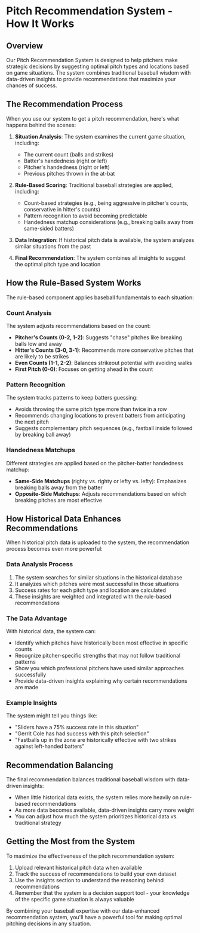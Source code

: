
# Pitch Recommendation System - How It Works

## Overview

Our Pitch Recommendation System is designed to help pitchers make strategic decisions by suggesting optimal pitch types and locations based on game situations. The system combines traditional baseball wisdom with data-driven insights to provide recommendations that maximize your chances of success.

## The Recommendation Process

When you use our system to get a pitch recommendation, here's what happens behind the scenes:

1. **Situation Analysis**: The system examines the current game situation, including:
   - The current count (balls and strikes)
   - Batter's handedness (right or left)
   - Pitcher's handedness (right or left)
   - Previous pitches thrown in the at-bat

2. **Rule-Based Scoring**: Traditional baseball strategies are applied, including:
   - Count-based strategies (e.g., being aggressive in pitcher's counts, conservative in hitter's counts)
   - Pattern recognition to avoid becoming predictable
   - Handedness matchup considerations (e.g., breaking balls away from same-sided batters)

3. **Data Integration**: If historical pitch data is available, the system analyzes similar situations from the past

4. **Final Recommendation**: The system combines all insights to suggest the optimal pitch type and location

## How the Rule-Based System Works

The rule-based component applies baseball fundamentals to each situation:

### Count Analysis
The system adjusts recommendations based on the count:
- **Pitcher's Counts (0-2, 1-2)**: Suggests "chase" pitches like breaking balls low and away
- **Hitter's Counts (3-0, 3-1)**: Recommends more conservative pitches that are likely to be strikes
- **Even Counts (1-1, 2-2)**: Balances strikeout potential with avoiding walks
- **First Pitch (0-0)**: Focuses on getting ahead in the count

### Pattern Recognition
The system tracks patterns to keep batters guessing:
- Avoids throwing the same pitch type more than twice in a row
- Recommends changing locations to prevent batters from anticipating the next pitch
- Suggests complementary pitch sequences (e.g., fastball inside followed by breaking ball away)

### Handedness Matchups
Different strategies are applied based on the pitcher-batter handedness matchup:
- **Same-Side Matchups** (righty vs. righty or lefty vs. lefty): Emphasizes breaking balls away from the batter
- **Opposite-Side Matchups**: Adjusts recommendations based on which breaking pitches are most effective

## How Historical Data Enhances Recommendations

When historical pitch data is uploaded to the system, the recommendation process becomes even more powerful:

### Data Analysis Process
1. The system searches for similar situations in the historical database
2. It analyzes which pitches were most successful in those situations
3. Success rates for each pitch type and location are calculated
4. These insights are weighted and integrated with the rule-based recommendations

### The Data Advantage
With historical data, the system can:
- Identify which pitches have historically been most effective in specific counts
- Recognize pitcher-specific strengths that may not follow traditional patterns
- Show you which professional pitchers have used similar approaches successfully
- Provide data-driven insights explaining why certain recommendations are made

### Example Insights
The system might tell you things like:
- "Sliders have a 75% success rate in this situation"
- "Gerrit Cole has had success with this pitch selection"
- "Fastballs up in the zone are historically effective with two strikes against left-handed batters"

## Recommendation Balancing

The final recommendation balances traditional baseball wisdom with data-driven insights:
- When little historical data exists, the system relies more heavily on rule-based recommendations
- As more data becomes available, data-driven insights carry more weight
- You can adjust how much the system prioritizes historical data vs. traditional strategy

## Getting the Most from the System

To maximize the effectiveness of the pitch recommendation system:
1. Upload relevant historical pitch data when available
2. Track the success of recommendations to build your own dataset
3. Use the insights section to understand the reasoning behind recommendations
4. Remember that the system is a decision support tool - your knowledge of the specific game situation is always valuable

By combining your baseball expertise with our data-enhanced recommendation system, you'll have a powerful tool for making optimal pitching decisions in any situation.
